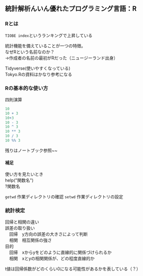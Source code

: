 ## 統計解析んいん優れたプログラミング言語：R
### Rとは
`TIOBE index`というランキングで上昇している  
  
統計機能を備えていることが一つの特徴。  
なぜRという名前なのか？  
→作成者の名前の最初がRだった（ニュージーランド出身）  
  
Tidyverse(使いやすくなっている)  
Tokyo.Rの資料はかなり参考になる  
  
###  Rの基本的な使い方

四則演算
```R
10
10 + 3
10+3
10 - 3
10 ^ 3
10 ** 3
10 / 3
10 %% 3
```
  
残りはノートブック参照~~  

#### 補足
使い方を見たいとき  
help("関数名")  
?関数名  
  
`getwd` 作業ディレクトリの確認
`setwd` 作業ディレクトリの設定
  
  
### 統計検定
回帰と相関の違い  
誤差の取り扱い  
　回帰　y方向の誤差の大きさによって判断  
　相関　相互関係の強さ  
目的  
　回帰　xからyをどのように直線的に関係づけられるか  
　相関　xとyの相関関係が、どの程度直線的か  
  
t値は回帰係数がどのくらい0になる可能性があるかを表している（？）